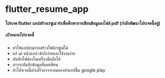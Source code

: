 # flutter_resume_app

#### โปรเจค flutter แอปสร้างเรซูเม่ ทำเพื่อศึกษาการเขียนข้อมูลลงไฟล์ pdf (กำลังพัฒนาโปรเจคนี้อยู่)
##### เป้าหมายโปรเจคนี้
- ทำให้แอปสามารถสร้างไฟล์เรซูเม่ได้
- แก้ ui หน้าแอป เข้าถึงง่ายและใช้งานง่าย
- บันทึกไฟล์ลงในเครื่องมือถือได้
- อาจจะบันทึกข้อมูลที่เคยเขียน
- ถ้าโปรเจคนี้ทำเสร็จอาจจะทดลองทำแอปขึ้น google play
